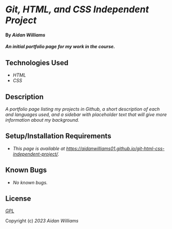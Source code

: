# _Git, HTML, and CSS Independent Project_

#### By _**Aidan Williams**_

#### _An initial portfolio page for my work in the course._

## Technologies Used

* _HTML_
* _CSS_

## Description

_A portfolio page listing my projects in Github, a short description of each and languages used, and a sidebar with placeholder text that will give more information about my background._

## Setup/Installation Requirements

* _This page is available at https://aidanwilliams01.github.io/git-html-css-independent-project/._

## Known Bugs

* _No known bugs._

## License

_[GPL](https://en.wikipedia.org/wiki/GNU_General_Public_License)_

Copyright (c) _2023_ _Aidan Williams_